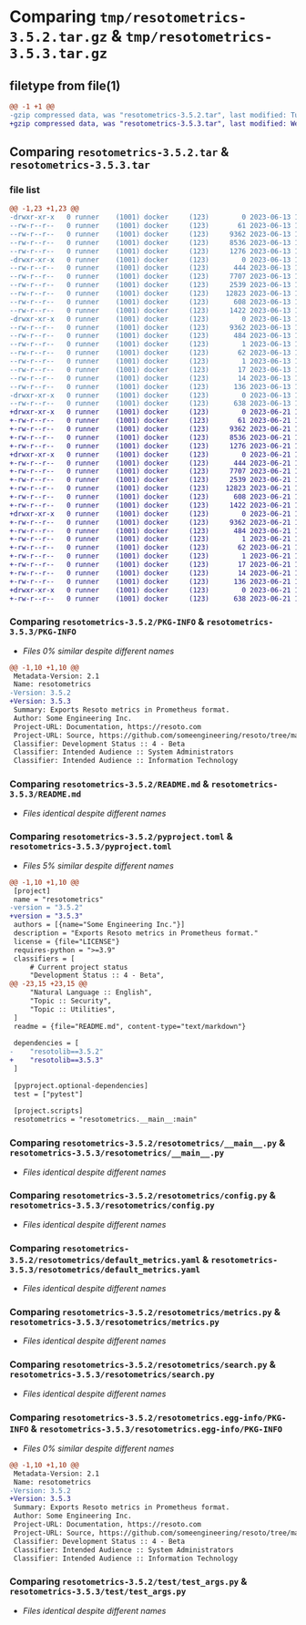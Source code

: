# Comparing `tmp/resotometrics-3.5.2.tar.gz` & `tmp/resotometrics-3.5.3.tar.gz`

## filetype from file(1)

```diff
@@ -1 +1 @@
-gzip compressed data, was "resotometrics-3.5.2.tar", last modified: Tue Jun 13 13:11:14 2023, max compression
+gzip compressed data, was "resotometrics-3.5.3.tar", last modified: Wed Jun 21 14:22:25 2023, max compression
```

## Comparing `resotometrics-3.5.2.tar` & `resotometrics-3.5.3.tar`

### file list

```diff
@@ -1,23 +1,23 @@
-drwxr-xr-x   0 runner    (1001) docker     (123)        0 2023-06-13 13:11:14.874974 resotometrics-3.5.2/
--rw-r--r--   0 runner    (1001) docker     (123)       61 2023-06-13 13:07:55.000000 resotometrics-3.5.2/MANIFEST.in
--rw-r--r--   0 runner    (1001) docker     (123)     9362 2023-06-13 13:11:14.874974 resotometrics-3.5.2/PKG-INFO
--rw-r--r--   0 runner    (1001) docker     (123)     8536 2023-06-13 13:07:55.000000 resotometrics-3.5.2/README.md
--rw-r--r--   0 runner    (1001) docker     (123)     1276 2023-06-13 13:07:55.000000 resotometrics-3.5.2/pyproject.toml
-drwxr-xr-x   0 runner    (1001) docker     (123)        0 2023-06-13 13:11:14.874974 resotometrics-3.5.2/resotometrics/
--rw-r--r--   0 runner    (1001) docker     (123)      444 2023-06-13 13:07:55.000000 resotometrics-3.5.2/resotometrics/__init__.py
--rw-r--r--   0 runner    (1001) docker     (123)     7707 2023-06-13 13:07:55.000000 resotometrics-3.5.2/resotometrics/__main__.py
--rw-r--r--   0 runner    (1001) docker     (123)     2539 2023-06-13 13:07:55.000000 resotometrics-3.5.2/resotometrics/config.py
--rw-r--r--   0 runner    (1001) docker     (123)    12823 2023-06-13 13:07:55.000000 resotometrics-3.5.2/resotometrics/default_metrics.yaml
--rw-r--r--   0 runner    (1001) docker     (123)      608 2023-06-13 13:07:55.000000 resotometrics-3.5.2/resotometrics/metrics.py
--rw-r--r--   0 runner    (1001) docker     (123)     1422 2023-06-13 13:07:55.000000 resotometrics-3.5.2/resotometrics/search.py
-drwxr-xr-x   0 runner    (1001) docker     (123)        0 2023-06-13 13:11:14.874974 resotometrics-3.5.2/resotometrics.egg-info/
--rw-r--r--   0 runner    (1001) docker     (123)     9362 2023-06-13 13:11:14.000000 resotometrics-3.5.2/resotometrics.egg-info/PKG-INFO
--rw-r--r--   0 runner    (1001) docker     (123)      484 2023-06-13 13:11:14.000000 resotometrics-3.5.2/resotometrics.egg-info/SOURCES.txt
--rw-r--r--   0 runner    (1001) docker     (123)        1 2023-06-13 13:11:14.000000 resotometrics-3.5.2/resotometrics.egg-info/dependency_links.txt
--rw-r--r--   0 runner    (1001) docker     (123)       62 2023-06-13 13:11:14.000000 resotometrics-3.5.2/resotometrics.egg-info/entry_points.txt
--rw-r--r--   0 runner    (1001) docker     (123)        1 2023-06-13 13:09:18.000000 resotometrics-3.5.2/resotometrics.egg-info/not-zip-safe
--rw-r--r--   0 runner    (1001) docker     (123)       17 2023-06-13 13:11:14.000000 resotometrics-3.5.2/resotometrics.egg-info/requires.txt
--rw-r--r--   0 runner    (1001) docker     (123)       14 2023-06-13 13:11:14.000000 resotometrics-3.5.2/resotometrics.egg-info/top_level.txt
--rw-r--r--   0 runner    (1001) docker     (123)      136 2023-06-13 13:11:14.874974 resotometrics-3.5.2/setup.cfg
-drwxr-xr-x   0 runner    (1001) docker     (123)        0 2023-06-13 13:11:14.874974 resotometrics-3.5.2/test/
--rw-r--r--   0 runner    (1001) docker     (123)      638 2023-06-13 13:07:55.000000 resotometrics-3.5.2/test/test_args.py
+drwxr-xr-x   0 runner    (1001) docker     (123)        0 2023-06-21 14:22:25.465724 resotometrics-3.5.3/
+-rw-r--r--   0 runner    (1001) docker     (123)       61 2023-06-21 14:19:46.000000 resotometrics-3.5.3/MANIFEST.in
+-rw-r--r--   0 runner    (1001) docker     (123)     9362 2023-06-21 14:22:25.465724 resotometrics-3.5.3/PKG-INFO
+-rw-r--r--   0 runner    (1001) docker     (123)     8536 2023-06-21 14:19:46.000000 resotometrics-3.5.3/README.md
+-rw-r--r--   0 runner    (1001) docker     (123)     1276 2023-06-21 14:19:46.000000 resotometrics-3.5.3/pyproject.toml
+drwxr-xr-x   0 runner    (1001) docker     (123)        0 2023-06-21 14:22:25.465724 resotometrics-3.5.3/resotometrics/
+-rw-r--r--   0 runner    (1001) docker     (123)      444 2023-06-21 14:19:46.000000 resotometrics-3.5.3/resotometrics/__init__.py
+-rw-r--r--   0 runner    (1001) docker     (123)     7707 2023-06-21 14:19:46.000000 resotometrics-3.5.3/resotometrics/__main__.py
+-rw-r--r--   0 runner    (1001) docker     (123)     2539 2023-06-21 14:19:46.000000 resotometrics-3.5.3/resotometrics/config.py
+-rw-r--r--   0 runner    (1001) docker     (123)    12823 2023-06-21 14:19:46.000000 resotometrics-3.5.3/resotometrics/default_metrics.yaml
+-rw-r--r--   0 runner    (1001) docker     (123)      608 2023-06-21 14:19:46.000000 resotometrics-3.5.3/resotometrics/metrics.py
+-rw-r--r--   0 runner    (1001) docker     (123)     1422 2023-06-21 14:19:46.000000 resotometrics-3.5.3/resotometrics/search.py
+drwxr-xr-x   0 runner    (1001) docker     (123)        0 2023-06-21 14:22:25.465724 resotometrics-3.5.3/resotometrics.egg-info/
+-rw-r--r--   0 runner    (1001) docker     (123)     9362 2023-06-21 14:22:25.000000 resotometrics-3.5.3/resotometrics.egg-info/PKG-INFO
+-rw-r--r--   0 runner    (1001) docker     (123)      484 2023-06-21 14:22:25.000000 resotometrics-3.5.3/resotometrics.egg-info/SOURCES.txt
+-rw-r--r--   0 runner    (1001) docker     (123)        1 2023-06-21 14:22:25.000000 resotometrics-3.5.3/resotometrics.egg-info/dependency_links.txt
+-rw-r--r--   0 runner    (1001) docker     (123)       62 2023-06-21 14:22:25.000000 resotometrics-3.5.3/resotometrics.egg-info/entry_points.txt
+-rw-r--r--   0 runner    (1001) docker     (123)        1 2023-06-21 14:20:50.000000 resotometrics-3.5.3/resotometrics.egg-info/not-zip-safe
+-rw-r--r--   0 runner    (1001) docker     (123)       17 2023-06-21 14:22:25.000000 resotometrics-3.5.3/resotometrics.egg-info/requires.txt
+-rw-r--r--   0 runner    (1001) docker     (123)       14 2023-06-21 14:22:25.000000 resotometrics-3.5.3/resotometrics.egg-info/top_level.txt
+-rw-r--r--   0 runner    (1001) docker     (123)      136 2023-06-21 14:22:25.465724 resotometrics-3.5.3/setup.cfg
+drwxr-xr-x   0 runner    (1001) docker     (123)        0 2023-06-21 14:22:25.465724 resotometrics-3.5.3/test/
+-rw-r--r--   0 runner    (1001) docker     (123)      638 2023-06-21 14:19:46.000000 resotometrics-3.5.3/test/test_args.py
```

### Comparing `resotometrics-3.5.2/PKG-INFO` & `resotometrics-3.5.3/PKG-INFO`

 * *Files 0% similar despite different names*

```diff
@@ -1,10 +1,10 @@
 Metadata-Version: 2.1
 Name: resotometrics
-Version: 3.5.2
+Version: 3.5.3
 Summary: Exports Resoto metrics in Prometheus format.
 Author: Some Engineering Inc.
 Project-URL: Documentation, https://resoto.com
 Project-URL: Source, https://github.com/someengineering/resoto/tree/main/resotometrics
 Classifier: Development Status :: 4 - Beta
 Classifier: Intended Audience :: System Administrators
 Classifier: Intended Audience :: Information Technology
```

### Comparing `resotometrics-3.5.2/README.md` & `resotometrics-3.5.3/README.md`

 * *Files identical despite different names*

### Comparing `resotometrics-3.5.2/pyproject.toml` & `resotometrics-3.5.3/pyproject.toml`

 * *Files 5% similar despite different names*

```diff
@@ -1,10 +1,10 @@
 [project]
 name = "resotometrics"
-version = "3.5.2"
+version = "3.5.3"
 authors = [{name="Some Engineering Inc."}]
 description = "Exports Resoto metrics in Prometheus format."
 license = {file="LICENSE"}
 requires-python = ">=3.9"
 classifiers = [
     # Current project status
     "Development Status :: 4 - Beta",
@@ -23,15 +23,15 @@
     "Natural Language :: English",
     "Topic :: Security",
     "Topic :: Utilities",
 ]
 readme = {file="README.md", content-type="text/markdown"}
 
 dependencies = [
-    "resotolib==3.5.2"
+    "resotolib==3.5.3"
 ]
 
 [pyproject.optional-dependencies]
 test = ["pytest"]
 
 [project.scripts]
 resotometrics = "resotometrics.__main__:main"
```

### Comparing `resotometrics-3.5.2/resotometrics/__main__.py` & `resotometrics-3.5.3/resotometrics/__main__.py`

 * *Files identical despite different names*

### Comparing `resotometrics-3.5.2/resotometrics/config.py` & `resotometrics-3.5.3/resotometrics/config.py`

 * *Files identical despite different names*

### Comparing `resotometrics-3.5.2/resotometrics/default_metrics.yaml` & `resotometrics-3.5.3/resotometrics/default_metrics.yaml`

 * *Files identical despite different names*

### Comparing `resotometrics-3.5.2/resotometrics/metrics.py` & `resotometrics-3.5.3/resotometrics/metrics.py`

 * *Files identical despite different names*

### Comparing `resotometrics-3.5.2/resotometrics/search.py` & `resotometrics-3.5.3/resotometrics/search.py`

 * *Files identical despite different names*

### Comparing `resotometrics-3.5.2/resotometrics.egg-info/PKG-INFO` & `resotometrics-3.5.3/resotometrics.egg-info/PKG-INFO`

 * *Files 0% similar despite different names*

```diff
@@ -1,10 +1,10 @@
 Metadata-Version: 2.1
 Name: resotometrics
-Version: 3.5.2
+Version: 3.5.3
 Summary: Exports Resoto metrics in Prometheus format.
 Author: Some Engineering Inc.
 Project-URL: Documentation, https://resoto.com
 Project-URL: Source, https://github.com/someengineering/resoto/tree/main/resotometrics
 Classifier: Development Status :: 4 - Beta
 Classifier: Intended Audience :: System Administrators
 Classifier: Intended Audience :: Information Technology
```

### Comparing `resotometrics-3.5.2/test/test_args.py` & `resotometrics-3.5.3/test/test_args.py`

 * *Files identical despite different names*

